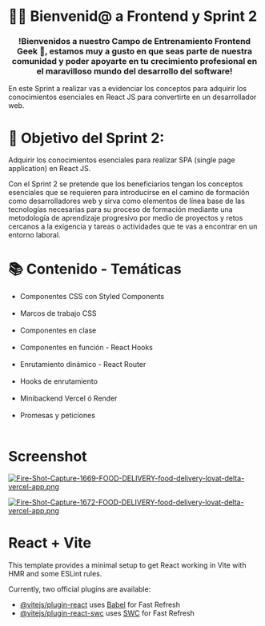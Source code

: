 # 👋🏼 Bienvenid@ a Frontend y Sprint 2 

<h3 align="center"><strong>!Bienvenidos a nuestro Campo de Entrenamiento Frontend Geek 🤖,  estamos muy a gusto en que seas parte de nuestra comunidad y poder apoyarte en tu crecimiento profesional en el maravilloso mundo del desarrollo del software!</strong></h3>

En este Sprint a realizar vas a evidenciar los conceptos para adquirir los conocimientos esenciales en React JS para convertirte en un desarrollador web. 

# 🎯 Objetivo del Sprint 2:

Adquirir los conocimientos esenciales para realizar SPA (single page application) en React JS. 

Con el Sprint 2 se pretende que los beneficiarios tengan los conceptos esenciales que se requieren para introducirse en el camino de formación como desarrolladores web y sirva como elementos de línea base de las tecnologías necesarias para su proceso de formación mediante una metodología de aprendizaje progresivo por medio de proyectos y retos cercanos a la exigencia y tareas o actividades que te vas a encontrar en un entorno laboral.

# 📚 Contenido - Temáticas

- Componentes CSS con Styled Components<br><br>
- Marcos de trabajo CSS<br><br>
- Componentes en clase<br><br>
- Componentes en función - React Hooks<br><br>
- Enrutamiento dinámico - React Router<br><br>
- Hooks de enrutamiento<br><br>
- Minibackend Vercel ó Render<br><br>
- Promesas y peticiones<br><br>

# Screenshot

[![Fire-Shot-Capture-1669-FOOD-DELIVERY-food-delivery-lovat-delta-vercel-app.png](https://i.postimg.cc/sXyfNqsp/Fire-Shot-Capture-1669-FOOD-DELIVERY-food-delivery-lovat-delta-vercel-app.png)](https://postimg.cc/McP8cscT)

[![Fire-Shot-Capture-1672-FOOD-DELIVERY-food-delivery-lovat-delta-vercel-app.png](https://i.postimg.cc/SQnQt6p1/Fire-Shot-Capture-1672-FOOD-DELIVERY-food-delivery-lovat-delta-vercel-app.png)](https://postimg.cc/dDKKhT3G)

# React + Vite

This template provides a minimal setup to get React working in Vite with HMR and some ESLint rules.

Currently, two official plugins are available:

- [@vitejs/plugin-react](https://github.com/vitejs/vite-plugin-react/blob/main/packages/plugin-react/README.md) uses [Babel](https://babeljs.io/) for Fast Refresh
- [@vitejs/plugin-react-swc](https://github.com/vitejs/vite-plugin-react-swc) uses [SWC](https://swc.rs/) for Fast Refresh
